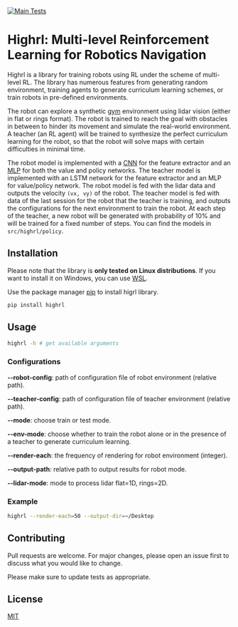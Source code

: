 [![Main Tests](https://github.com/ahmedheakl/Mutli_Level_RL_Robotics/workflows/test/badge.svg)](https://github.com/ahmedheakl/Mutli_Level_RL_Robotics/actions)

# Highrl: Multi-level Reinforcement Learning for Robotics Navigation

Highrl is a library for training robots using RL under the scheme of multi-level RL. The library has numerous features from generating random environment, training agents to generate curriculum learning schemes, or train robots in pre-defined environments.

The robot can explore a synthetic [gym](https://www.gymlibrary.dev/) environment using lidar vision (either in flat or rings format). The robot is trained to reach the goal with obstacles in between to hinder its movement and simulate the real-world environment. A teacher (an RL agent) will be trained to synthesize the perfect curriculum learning for the robot, so that the robot will solve maps with certain difficulties in minimal time.  

The robot model is implemented with a [CNN](https://en.wikipedia.org/wiki/Convolutional_neural_network) for the feature extractor and an [MLP](https://en.wikipedia.org/wiki/Multilayer_perceptron) for both the value and policy networks. The teacher model is implemented with an LSTM network for the feature extractor and an MLP for value/policy network. The robot model is fed with the lidar data and outputs the velocity ```(vx, vy)``` of the robot. The teacher model is fed with data of the last session for the robot that the teacher is training, and outputs the configurations for the next environment to train the robot. At each step of the teacher, a new robot will be generated with probability of 10% and will be trained for a fixed number of steps. You can find the models in ```src/highrl/policy```. 


## Installation

Please note that the library is **only tested on Linux distributions**. If you want to install it on Windows, you can use [WSL](https://learn.microsoft.com/en-us/windows/wsl/install).

Use the package manager [pip](https://pip.pypa.io/en/stable/) to install higrl library.

```bash
pip install highrl
```

## Usage

```bash
highrl -h # get available arguments
```
### Configurations
**--robot-config**: path of configuration file of robot environment (relative path). 

**--teacher-config**: path of configuration file of teacher environment (relative path). 

**--mode**: choose train or test mode.

**--env-mode**: choose whether to train the robot alone or in the presence of a teacher to generate curriculum learning. 

**--render-each**: the frequency of rendering for robot environment (integer).

**--output-path**: relative path to output results for robot mode. 

**--lidar-mode**: mode to process lidar flat=1D, rings=2D.

### Example
```bash
highrl --render-each=50 --output-dir=~/Desktop
```


## Contributing

Pull requests are welcome. For major changes, please open an issue first
to discuss what you would like to change.

Please make sure to update tests as appropriate.

## License

[MIT](https://choosealicense.com/licenses/mit/)
